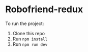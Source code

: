 # Robofriend-redux
To run the project:

1. Clone this repo
2. Run `npm install`
3. Run `npm run dev`